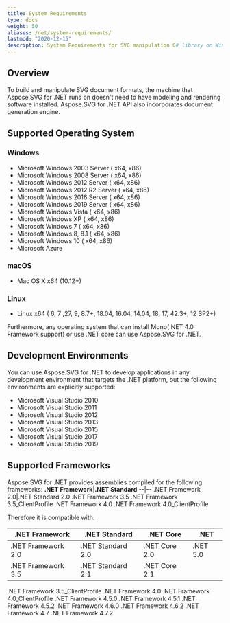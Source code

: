 ```yaml
---
title: System Requirements
type: docs
weight: 50
aliases: /net/system-requirements/
lastmod: "2020-12-15"
description: System Requirements for SVG manipulation C# library on Windows, Mac and Linux.
---
```


## **Overview**

To build and manipulate SVG document formats, the machine that Aspose.SVG for .NET runs on doesn't need to have modeling and rendering software installed. Aspose.SVG for .NET API also incorporates document generation engine.

## **Supported Operating System**

### **Windows**

- Microsoft Windows 2003 Server ( x64, x86)
- Microsoft Windows 2008 Server ( x64, x86)
- Microsoft Windows 2012 Server ( x64, x86)
- Microsoft Windows 2012 R2 Server ( x64, x86)
- Microsoft Windows 2016 Server ( x64, x86)
- Microsoft Windows 2019 Server ( x64, x86)
- Microsoft Windows Vista ( x64, x86)
- Microsoft Windows XP ( x64, x86)
- Microsoft Windows 7 ( x64, x86)
- Microsoft Windows 8, 8.1 ( x64, x86)
- Microsoft Windows 10 ( x64, x86)
- Microsoft Azure

### **macOS**

- Mac OS X x64 (10.12+)

### **Linux**

- Linux x64 ( 6, 7 ,27, 9, 8.7+, 18.04, 16.04, 14.04, 18, 17, 42.3+, 12 SP2+)

Furthermore, any operating system that can install Mono(.NET 4.0 Framework support) or use .NET core can use Aspose.SVG for .NET.

## **Development Environments**

You can use Aspose.SVG for .NET to develop applications in any development environment that targets the .NET platform, but the following environments are explicitly supported:

- Microsoft Visual Studio 2010
- Microsoft Visual Studio 2011
- Microsoft Visual Studio 2012
- Microsoft Visual Studio 2013
- Microsoft Visual Studio 2015
- Microsoft Visual Studio 2017
- Microsoft Visual Studio 2019

## **Supported Frameworks**
Aspose.SVG for .NET provides assemblies compiled for the following frameworks:
**.NET Framework**|**.NET Standard**
--|--
.NET Framework 2.0|.NET Standard 2.0
.NET Framework 3.5
.NET Framework 3.5_ClientProfile
.NET Framework 4.0
.NET Framework 4.0_ClientProfile

Therefore it is compatible with:

**.NET Framework**|**.NET Standard**|**.NET Core**|**.NET**
--|--|--|--
.NET Framework 2.0|.NET Standard 2.0|.NET Core 2.0|.NET 5.0
.NET Framework 3.5|.NET Standard 2.1|.NET Core 2.1
.NET Framework 3.5_ClientProfile
.NET Framework 4.0
.NET Framework 4.0_ClientProfile
.NET Framework 4.5.0
.NET Framework 4.5.1
.NET Framework 4.5.2
.NET Framework 4.6.0
.NET Framework 4.6.2
.NET Framework 4.7
.NET Framework 4.7.2